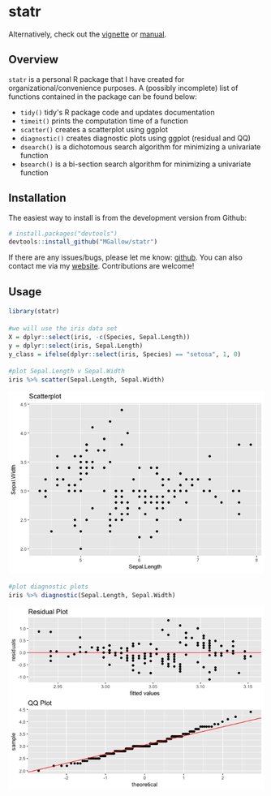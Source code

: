 statr
================

Alternatively, check out the [vignette](https://mgallow.github.io/statr/) or [manual](https://github.com/MGallow/statr/blob/master/statr.pdf).

Overview
--------

`statr` is a personal R package that I have created for organizational/convenience purposes. A (possibly incomplete) list of functions contained in the package can be found below:

-   `tidy()` tidy's R package code and updates documentation
-   `timeit()` prints the computation time of a function
-   `scatter()` creates a scatterplot using ggplot
-   `diagnostic()` creates diagnostic plots using ggplot (residual and QQ)
-   `dsearch()` is a dichotomous search algorithm for minimizing a univariate function
-   `bsearch()` is a bi-section search algorithm for minimizing a univariate function

Installation
------------

The easiest way to install is from the development version from Github:

``` r
# install.packages("devtools")
devtools::install_github("MGallow/statr")
```

If there are any issues/bugs, please let me know: [github](https://github.com/MGallow/statr/issues). You can also contact me via my [website](http://users.stat.umn.edu/~gall0441/). Contributions are welcome!

Usage
-----

``` r
library(statr)

#we will use the iris data set
X = dplyr::select(iris, -c(Species, Sepal.Length))
y = dplyr::select(iris, Sepal.Length)
y_class = ifelse(dplyr::select(iris, Species) == "setosa", 1, 0)

#plot Sepal.Length v Sepal.Width
iris %>% scatter(Sepal.Length, Sepal.Width)
```

![](README_files/figure-markdown_github/unnamed-chunk-2-1.png)

``` r
#plot diagnostic plots
iris %>% diagnostic(Sepal.Length, Sepal.Width)
```

![](README_files/figure-markdown_github/unnamed-chunk-2-2.png)
